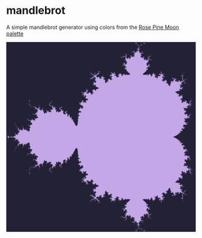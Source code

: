 # mandlebrot

A simple mandlebrot generator using colors from the [Rose Pine Moon palette](https://rosepinetheme.com/palette/ingredients/)

![a purple mandlebrot fractal on a dark blue background](image.png)
